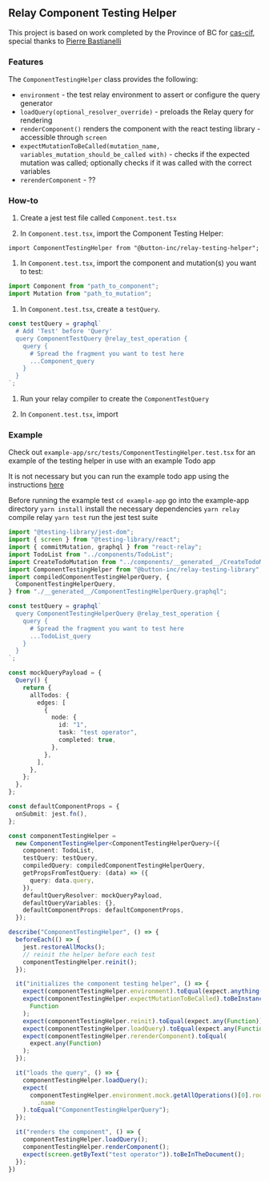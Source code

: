 ## Relay Component Testing Helper
This project is based on work completed by the Province of BC for [cas-cif](https://github.com/bcgov/cas-cif), special thanks to [Pierre Bastianelli](https://github.com/pbastia) 

### Features

The `ComponentTestingHelper` class provides the following:

- `environment` - the test relay environment to assert or configure the query generator
- `loadQuery(optional_resolver_override)` - preloads the Relay query for rendering
- `renderComponent()` renders the component with the react testing library - accessible through `screen`
- `expectMutationToBeCalled(mutation_name, variables_mutation_should_be_called with)` - checks if the expected mutation was called; optionally checks if it was called with the correct variables
- `rerenderComponent` - ??

### How-to

1. Create a jest test file called `Component.test.tsx`

1. In `Component.test.tsx`, import the Component Testing Helper:

`import ComponentTestingHelper from "@button-inc/relay-testing-helper";`

1. In `Component.test.tsx`, import the component and mutation(s) you want to test:

```typescript
import Component from "path_to_component";
import Mutation from "path_to_mutation";
```

1. In `Component.test.tsx`, create a `testQuery`.

```typescript
const testQuery = graphql`
  # Add 'Test' before 'Query'
  query ComponentTestQuery @relay_test_operation {
    query {
      # Spread the fragment you want to test here
      ...Component_query
    }
  }
`;
```

1. Run your relay compiler to create the `ComponentTestQuery`

1. In `Component.test.tsx`, import

### Example
Check out `example-app/src/tests/ComponentTestingHelper.test.tsx` for an example of the testing helper in use with an example Todo app

It is not necessary but you can run the example todo app using the instructions [here](./example-app/README.md)

Before running the example test
`cd example-app`  go into the example-app directory
`yarn install`    install the necessary dependencies
`yarn relay`      compile relay
`yarn test`       run the jest test suite


```typescript
import "@testing-library/jest-dom";
import { screen } from "@testing-library/react";
import { commitMutation, graphql } from "react-relay";
import TodoList from "../components/TodoList";
import CreateTodoMutation from "../components/__generated__/CreateTodoMutation.graphql";
import ComponentTestingHelper from "@button-inc/relay-testing-library";
import compiledComponentTestingHelperQuery, {
  ComponentTestingHelperQuery,
} from "./__generated__/ComponentTestingHelperQuery.graphql";

const testQuery = graphql`
  query ComponentTestingHelperQuery @relay_test_operation {
    query {
      # Spread the fragment you want to test here
      ...TodoList_query
    }
  }
`;

const mockQueryPayload = {
  Query() {
    return {
      allTodos: {
        edges: [
          {
            node: {
              id: "1",
              task: "test operator",
              completed: true,
            },
          },
        ],
      },
    };
  },
};

const defaultComponentProps = {
  onSubmit: jest.fn(),
};

const componentTestingHelper =
  new ComponentTestingHelper<ComponentTestingHelperQuery>({
    component: TodoList,
    testQuery: testQuery,
    compiledQuery: compiledComponentTestingHelperQuery,
    getPropsFromTestQuery: (data) => ({
      query: data.query,
    }),
    defaultQueryResolver: mockQueryPayload,
    defaultQueryVariables: {},
    defaultComponentProps: defaultComponentProps,
  });

describe("ComponentTestingHelper", () => {
  beforeEach(() => {
    jest.restoreAllMocks();
    // reinit the helper before each test
    componentTestingHelper.reinit();
  });

  it("initializes the component testing helper", () => {
    expect(componentTestingHelper.environment).toEqual(expect.anything());
    expect(componentTestingHelper.expectMutationToBeCalled).toBeInstanceOf(
      Function
    );
    expect(componentTestingHelper.reinit).toEqual(expect.any(Function));
    expect(componentTestingHelper.loadQuery).toEqual(expect.any(Function));
    expect(componentTestingHelper.rerenderComponent).toEqual(
      expect.any(Function)
    );
  });

  it("loads the query", () => {
    componentTestingHelper.loadQuery();
    expect(
      componentTestingHelper.environment.mock.getAllOperations()[0].root.node
        .name
    ).toEqual("ComponentTestingHelperQuery");
  });

  it("renders the component", () => {
    componentTestingHelper.loadQuery();
    componentTestingHelper.renderComponent();
    expect(screen.getByText("test operator")).toBeInTheDocument();
  });
})
```
